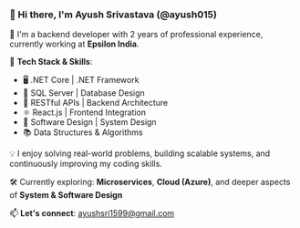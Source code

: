 ### 👋 Hi there, I'm Ayush Srivastava (@ayush015)

🚀 I'm a backend developer with 2 years of professional experience, currently working at **Epsilon India**.

💼 **Tech Stack & Skills**:
- 🖥️ .NET Core | .NET Framework
- 💾 SQL Server | Database Design
- 🔁 RESTful APIs | Backend Architecture
- ⚛️ React.js | Frontend Integration
- 🧠 Software Design | System Design
- 📚 Data Structures & Algorithms

💡 I enjoy solving real-world problems, building scalable systems, and continuously improving my coding skills.

🛠️ Currently exploring: **Microservices**, **Cloud (Azure)**, and deeper aspects of **System & Software Design**

📫 **Let's connect**: ayushsri1599@gmail.com

<!--
This is a ✨ special ✨ repository because its `README.md` appears on your GitHub profile.
You can click the Preview link to take a look at your changes.
-->
